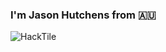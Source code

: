 ### I'm Jason Hutchens from :australia:

![HackTile](https://www.kranzky.com/img/portfolio/hacktile.gif)
